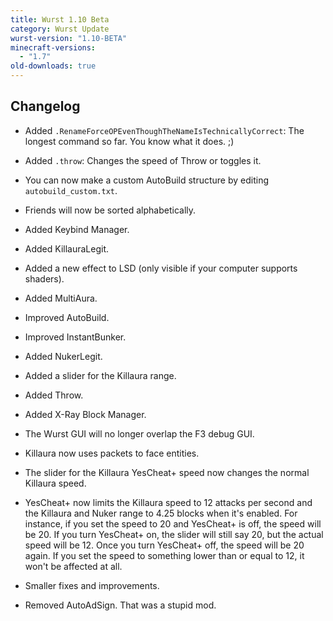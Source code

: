 ```yaml
---
title: Wurst 1.10 Beta
category: Wurst Update
wurst-version: "1.10-BETA"
minecraft-versions:
  - "1.7"
old-downloads: true
---
```

## Changelog

- Added `.RenameForceOPEvenThoughTheNameIsTechnicallyCorrect`: The longest command so far. You know what it does. ;)

- Added `.throw`: Changes the speed of Throw or toggles it.

- You can now make a custom AutoBuild structure by editing `autobuild_custom.txt`.

- Friends will now be sorted alphabetically.

- Added Keybind Manager.

- Added KillauraLegit.

- Added a new effect to LSD (only visible if your computer supports shaders).

- Added MultiAura.

- Improved AutoBuild.

- Improved InstantBunker.

- Added NukerLegit.

- Added a slider for the Killaura range.

- Added Throw.

- Added X-Ray Block Manager.

- The Wurst GUI will no longer overlap the F3 debug GUI.

- Killaura now uses packets to face entities.

- The slider for the Killaura YesCheat+ speed now changes the normal Killaura speed.

- YesCheat+ now limits the Killaura speed to 12 attacks per second and the Killaura and Nuker range to 4.25 blocks when it's enabled. For instance, if you set the speed to 20 and YesCheat+ is off, the speed will be 20. If you turn YesCheat+ on, the slider will still say 20, but the actual speed will be 12. Once you turn YesCheat+ off, the speed will be 20 again. If you set the speed to something lower than or equal to 12, it won't be affected at all.

- Smaller fixes and improvements.

- Removed AutoAdSign. That was a stupid mod.
